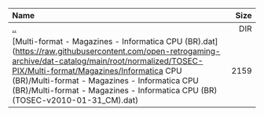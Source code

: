 |Name|Size|
|:---|---:|
|[..](../index.html)|DIR|
|[Multi-format - Magazines - Informatica CPU (BR).dat](https://raw.githubusercontent.com/open-retrogaming-archive/dat-catalog/main/root/normalized/TOSEC-PIX/Multi-format/Magazines/Informatica CPU (BR)/Multi-format - Magazines - Informatica CPU (BR)/Multi-format - Magazines - Informatica CPU (BR) (TOSEC-v2010-01-31_CM).dat)|2159|
